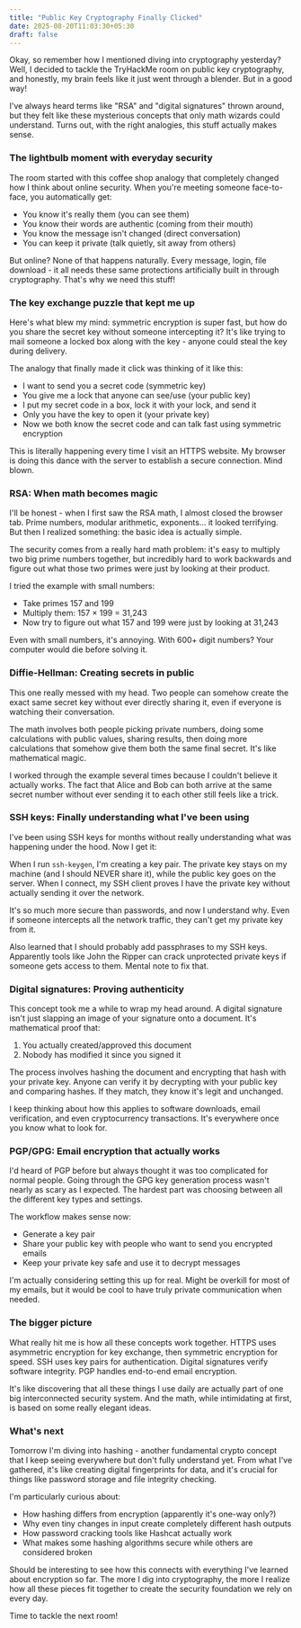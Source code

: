 ```yaml
---
title: "Public Key Cryptography Finally Clicked"
date: 2025-08-20T11:03:30+05:30
draft: false
---
```


Okay, so remember how I mentioned diving into cryptography yesterday? Well, I decided to tackle the TryHackMe room on public key cryptography, and honestly, my brain feels like it just went through a blender. But in a good way! 

I've always heard terms like "RSA" and "digital signatures" thrown around, but they felt like these mysterious concepts that only math wizards could understand. Turns out, with the right analogies, this stuff actually makes sense.

### The lightbulb moment with everyday security

The room started with this coffee shop analogy that completely changed how I think about online security. When you're meeting someone face-to-face, you automatically get:
- You know it's really them (you can see them)
- You know their words are authentic (coming from their mouth)
- You know the message isn't changed (direct conversation)
- You can keep it private (talk quietly, sit away from others)

But online? None of that happens naturally. Every message, login, file download - it all needs these same protections artificially built in through cryptography. That's why we need this stuff!

### The key exchange puzzle that kept me up

Here's what blew my mind: symmetric encryption is super fast, but how do you share the secret key without someone intercepting it? It's like trying to mail someone a locked box along with the key - anyone could steal the key during delivery.

The analogy that finally made it click was thinking of it like this:
- I want to send you a secret code (symmetric key)
- You give me a lock that anyone can see/use (your public key) 
- I put my secret code in a box, lock it with your lock, and send it
- Only you have the key to open it (your private key)
- Now we both know the secret code and can talk fast using symmetric encryption

This is literally happening every time I visit an HTTPS website. My browser is doing this dance with the server to establish a secure connection. Mind blown.

### RSA: When math becomes magic

I'll be honest - when I first saw the RSA math, I almost closed the browser tab. Prime numbers, modular arithmetic, exponents... it looked terrifying. But then I realized something: the basic idea is actually simple.

The security comes from a really hard math problem: it's easy to multiply two big prime numbers together, but incredibly hard to work backwards and figure out what those two primes were just by looking at their product.

I tried the example with small numbers:
- Take primes 157 and 199
- Multiply them: 157 × 199 = 31,243
- Now try to figure out what 157 and 199 were just by looking at 31,243

Even with small numbers, it's annoying. With 600+ digit numbers? Your computer would die before solving it.

### Diffie-Hellman: Creating secrets in public

This one really messed with my head. Two people can somehow create the exact same secret key without ever directly sharing it, even if everyone is watching their conversation. 

The math involves both people picking private numbers, doing some calculations with public values, sharing results, then doing more calculations that somehow give them both the same final secret. It's like mathematical magic.

I worked through the example several times because I couldn't believe it actually works. The fact that Alice and Bob can both arrive at the same secret number without ever sending it to each other still feels like a trick.

### SSH keys: Finally understanding what I've been using

I've been using SSH keys for months without really understanding what was happening under the hood. Now I get it:

When I run `ssh-keygen`, I'm creating a key pair. The private key stays on my machine (and I should NEVER share it), while the public key goes on the server. When I connect, my SSH client proves I have the private key without actually sending it over the network.

It's so much more secure than passwords, and now I understand why. Even if someone intercepts all the network traffic, they can't get my private key from it.

Also learned that I should probably add passphrases to my SSH keys. Apparently tools like John the Ripper can crack unprotected private keys if someone gets access to them. Mental note to fix that.

### Digital signatures: Proving authenticity

This concept took me a while to wrap my head around. A digital signature isn't just slapping an image of your signature onto a document. It's mathematical proof that:
1. You actually created/approved this document
2. Nobody has modified it since you signed it

The process involves hashing the document and encrypting that hash with your private key. Anyone can verify it by decrypting with your public key and comparing hashes. If they match, they know it's legit and unchanged.

I keep thinking about how this applies to software downloads, email verification, and even cryptocurrency transactions. It's everywhere once you know what to look for.

### PGP/GPG: Email encryption that actually works

I'd heard of PGP before but always thought it was too complicated for normal people. Going through the GPG key generation process wasn't nearly as scary as I expected. The hardest part was choosing between all the different key types and settings.

The workflow makes sense now:
- Generate a key pair
- Share your public key with people who want to send you encrypted emails
- Keep your private key safe and use it to decrypt messages

I'm actually considering setting this up for real. Might be overkill for most of my emails, but it would be cool to have truly private communication when needed.

### The bigger picture

What really hit me is how all these concepts work together. HTTPS uses asymmetric encryption for key exchange, then symmetric encryption for speed. SSH uses key pairs for authentication. Digital signatures verify software integrity. PGP handles end-to-end email encryption.

It's like discovering that all these things I use daily are actually part of one big interconnected security system. And the math, while intimidating at first, is based on some really elegant ideas.

### What's next

Tomorrow I'm diving into hashing - another fundamental crypto concept that I keep seeing everywhere but don't fully understand yet. From what I've gathered, it's like creating digital fingerprints for data, and it's crucial for things like password storage and file integrity checking.

I'm particularly curious about:
- How hashing differs from encryption (apparently it's one-way only?)
- Why even tiny changes in input create completely different hash outputs
- How password cracking tools like Hashcat actually work
- What makes some hashing algorithms secure while others are considered broken

Should be interesting to see how this connects with everything I've learned about encryption so far. The more I dig into cryptography, the more I realize how all these pieces fit together to create the security foundation we rely on every day.

Time to tackle the next room!
